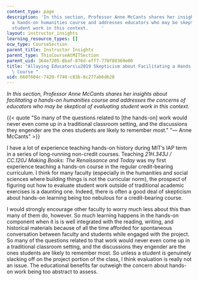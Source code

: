 ```yaml
---
content_type: page
description: 'In this section, Professor Anne McCants shares her insights about facilitating
  a hands-on humanities course and addresses educators who may be skeptical of evaluating
  student work in this context.     '
layout: instructor_insights
learning_resource_types: []
ocw_type: CourseSection
parent_title: Instructor Insights
parent_type: ThisCourseAtMITSection
parent_uid: 364e7205-8baf-876d-eff7-770f80369e00
title: "Allaying Educators\u2019 Skepticism about Facilitating a Hands-on Humanities\
  \ Course "
uid: 668f604c-7420-f740-c83b-6c277ab6d628
---
```


_In this section, Professor Anne McCants shares her insights about facilitating a hands-on humanities course and addresses the concerns of educators who may be skeptical of evaluating student work in this context._

{{< quote "So many of the questions related to [the hands-on] work would never even come up in a traditional classroom setting, and the discussions they engender are the ones students are likely to remember most." "— Anne McCants" >}}

I have a lot of experience teaching hands-on history during MIT’s IAP term in a series of long-running non-credit courses. Teaching _21H.343J / CC.120J Making Books: The Renaissance and Today_ was my first experience teaching a hands-on course in the regular credit-bearing curriculum. I think for many faculty (especially in the humanities and social sciences where building things is not the curricular norm), the prospect of figuring out how to evaluate student work outside of traditional academic exercises is a daunting one. Indeed, there is often a good deal of skepticism about hands-on learning being too nebulous for a credit-bearing course.  

I would strongly encourage other faculty to worry much less about this than many of them do, however. So much learning happens in the hands-on component when it is is well integrated with the reading, writing, and historical materials because of all the time afforded for spontaneous conversation between faculty and students while engaged with the project. So many of the questions related to that work would never even come up in a traditional classroom setting, and the discussions they engender are the ones students are likely to remember most. So unless a student is genuinely slacking off on the project portion of the class, I think evaluation is really not an issue. The educational benefits far outweigh the concern about hands-on work being too abstract to assess.